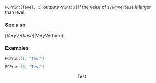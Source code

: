`FCPrint[level, x]` outputs `Print[x]` if the value of `$VeryVerbose` is larger than level.

### See also

[$VeryVerbose]($VeryVerbose).

### Examples

```mathematica
FCPrint[1, "Test"]
```

```mathematica
FCPrint[0, "Test"]
```

$$\text{Test}$$